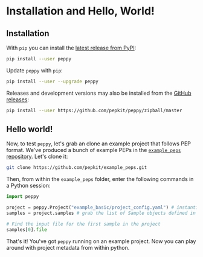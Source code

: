 # Installation and Hello, World!

## Installation

With `pip` you can install the [latest release from PyPI](https://pypi.python.org/pypi/peppy):

```bash
pip install --user peppy
```

Update `peppy` with `pip`:

```bash
pip install --user --upgrade peppy
```

Releases and development versions may also be installed from the [GitHub releases](https://github.com/pepkit/peppy/releases):

```bash
pip install --user https://github.com/pepkit/peppy/zipball/master
```


## Hello world!

Now, to test `peppy`, let's grab an clone an example project that follows PEP format. 
We've produced a bunch of example PEPs in the [`example_peps` repository](https://github.com/pepkit/example_peps). 
Let's clone it:

```bash
git clone https://github.com/pepkit/example_peps.git
```

Then, from within the `example_peps` folder, enter the following commands in a Python session:

```python
import peppy

project = peppy.Project("example_basic/project_config.yaml") # instantiate in-memory Project representation
samples = project.samples # grab the list of Sample objects defined in this Project

# Find the input file for the first sample in the project
samples[0].file
```

That's it! You've got `peppy` running on an example project. 
Now you can play around with project metadata from within python. 
